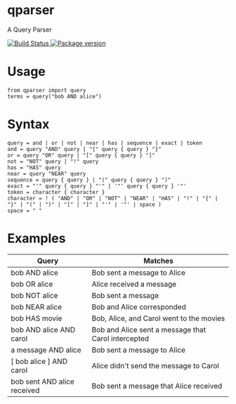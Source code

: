 # qparser
A Query Parser

<a href="https://github.com/bbc6502/qparser/actions">
    <img src="https://github.com/bbc6502/qparser/workflows/CI/badge.svg" alt="Build Status">
</a>
<a href="https://pypi.org/project/qparser/">
    <img src="https://badge.fury.io/py/qparser.svg" alt="Package version">
</a>

Usage
=====

    from qparser import query 
    terms = query("bob AND alice")

Syntax
======

    query = and | or | not | near | has | sequence | exact | token
    and = query "AND" query | "{" query { query } "}"
    or = query "OR" query | "[" query { query } "]"
    not = "NOT" query | "!" query
    has = "HAS" query
    near = query "NEAR" query
    sequence = query { query } | "(" query { query } ")"
    exact = "'" query { query } "'" | '"' query { query } '"'
    token = character { character }
    character = ! ( "AND" | "OR" | "NOT" | "NEAR" | "HAS" | "!" | "{" | "}" | "(" | ")" | "[" | "]" | "'" | '"' | space )
    space = " "

Examples
========

| Query                         | Matches                                             |
|-------------------------------|-----------------------------------------------------|
| bob AND alice                 | Bob sent a message to Alice                         |
| bob OR alice                  | Alice received a message                            |
| bob NOT alice                 | Bob sent a message                                  |
| bob NEAR alice                | Bob and Alice corresponded                          |
| bob HAS movie                 | Bob, Alice, and Carol went to the movies            |
| bob AND alice AND carol       | Bob and Alice sent a message that Carol intercepted |
| a message AND alice           | Bob sent a message to Alice                         |
| [ bob alice ] AND carol       | Alice didn't send the message to Carol              |
| bob sent AND alice received   | Bob sent a message that Alice received              |
